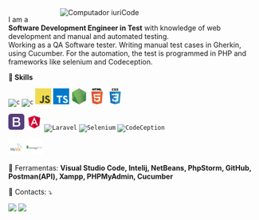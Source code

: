 <img src="https://raw.githubusercontent.com/MicaelliMedeiros/micaellimedeiros/master/image/computer-illustration.png" min-width="400px" max-width="400px" width="400px" align="right" alt="Computador iuriCode">

<p align="left"> 
  I am a <strong>Software Development Engineer in Test</strong> with knowledge of web development and manual and automated testing.<br>
  Working as a QA Software tester. Writing manual test cases in Gherkin, using Cucumber. For the automation, the test is programmed in PHP and frameworks like selenium and Codeception.
</p>

<p align="left">
<strong>🚀 Skills</strong>

<code><img height="32" src="https://cdn.iconscout.com/icon/free/png-256/php-27-226042.png" alt="c"/></code>
<code><img height="32" src="https://image.flaticon.com/icons/svg/226/226777.svg" alt="c"/></code>
<code><img height="32" src="https://raw.githubusercontent.com/github/explore/80688e429a7d4ef2fca1e82350fe8e3517d3494d/topics/javascript/javascript.png" alt="Javascript"/></code>
<code><img height="32" src="https://raw.githubusercontent.com/github/explore/80688e429a7d4ef2fca1e82350fe8e3517d3494d/topics/typescript/typescript.png" alt="Typescript"/></code>
<code><img height="32" src="https://raw.githubusercontent.com/github/explore/80688e429a7d4ef2fca1e82350fe8e3517d3494d/topics/nodejs/nodejs.png" alt="Nodejs"/></code>
<code><img height="32" src="https://raw.githubusercontent.com/github/explore/80688e429a7d4ef2fca1e82350fe8e3517d3494d/topics/html/html.png" alt="HTML5"/></code>
<code><img height="32" src="https://raw.githubusercontent.com/github/explore/80688e429a7d4ef2fca1e82350fe8e3517d3494d/topics/css/css.png" alt="CSS"/></code><br>

<code><img height="32" src="https://raw.githubusercontent.com/github/explore/80688e429a7d4ef2fca1e82350fe8e3517d3494d/topics/bootstrap/bootstrap.png" alt="Bootstrap"/></code>
<code><img height="32" src="https://raw.githubusercontent.com/github/explore/80688e429a7d4ef2fca1e82350fe8e3517d3494d/topics/angular/angular.png" alt="Angular"/></code>
<code><img height="32" src="https://tse1.mm.bing.net/th?id=OIP.lNxp60aHYejc9EjnScUDHgAAAA&pid=Api&P=0&w=300&h=300" alt="Laravel"/></code>
<code><img height="32" src="https://seeklogo.com/images/S/selenium-logo-DB9103D7CF-seeklogo.com.png" alt="Selenium"/></code>
<code><img height="32" src="https://cdn.tutsplus.com/net/uploads/2014/01/intro-to-codeception-retina-preview.png" alt="CodeCeption"/></code>

<code><img height="32" src="https://raw.githubusercontent.com/github/explore/80688e429a7d4ef2fca1e82350fe8e3517d3494d/topics/mysql/mysql.png" alt="MySQL"/></code>
<code><img height="32" src="https://raw.githubusercontent.com/github/explore/80688e429a7d4ef2fca1e82350fe8e3517d3494d/topics/mongodb/mongodb.png" alt="MongoDB"/></code>

</p>

<p align="left">
  💼 Ferramentas: <strong> Visual Studio Code, Intelij, NetBeans, PhpStorm, GitHub, Postman(API), Xampp, PHPMyAdmin, Cucumber</strong>
</p>

<p align="left">
  💌 Contacts: ⤵️
</p>

<p align="left">

  <a href="https://www.linkedin.com/in/bruno-lorena-803b57195/" alt="Linkedin">
  <img src="https://img.shields.io/badge/-Linkedin-0e76a8?style=flat-square&logo=Linkedin&logoColor=white&link=LINK-DO-SEU-LINKEDIN" /></a>

  <a href="https://www.facebook.com/bruno.miranda.798" alt="Facebook">
  <img src="https://img.shields.io/badge/-Facebook-3b5998?style=flat-square&labelColor=3b5998&logo=facebook&logoColor=white&link=LINK-DO-SEU-FACEBOOK"/></a>
</p>
